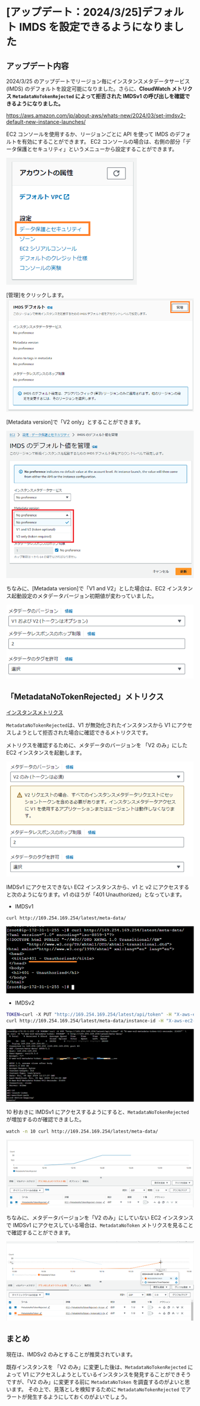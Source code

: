 # [アップデート：2024/3/25]デフォルト IMDS を設定できるようになりました

## アップデート内容

2024/3/25 のアップデートでリージョン毎にインスタンスメタデータサービス (IMDS) のデフォルトを設定可能になりました。さらに、**CloudWatch メトリクス `MetadataNoTokenRejected` によって拒否された IMDSv1 の呼び出しを確認できるようになりました。**

https://aws.amazon.com/jp/about-aws/whats-new/2024/03/set-imdsv2-default-new-instance-launches/

EC2 コンソールを使用するか、リージョンごとに API を使って IMDS のデフォルトを有効にすることができます。
EC2 コンソールの場合は、右側の部分「データ保護とセキュリティ」というメニューから設定することができます。

![setting1](/images/ec2-imdsv2-only/imdsv-setting-0.png)

[管理]をクリックします。
![setting2](/images/ec2-imdsv2-only/imdsv-setting-1.png)

[Metadata version]で「V2 only」とすることができます。

![setting3](/images/ec2-imdsv2-only/imdsv-setting-2.png)

ちなみに、[Metadata version]で「V1 and V2」とした場合は、EC2 インスタンス起動設定のメタデータバージョン初期値が変わっていました。

![ec2-default-v1-v2](/images/ec2-imdsv2-only/ec2-default.png)

## 「MetadataNoTokenRejected」メトリクス

[インスタンスメトリクス](https://docs.aws.amazon.com/ja_jp/AWSEC2/latest/UserGuide/viewing_metrics_with_cloudwatch.html#ec2-cloudwatch-metrics)

`MetadataNoTokenRejected`は、V1 が無効化されたインスタンスから V1 にアクセスしようとして拒否された場合に確認できるメトリクスです。

メトリクスを確認するために、メタデータのバージョンを 「V2 のみ」にした EC2 インスタンスを起動します。

![ec2-default-v2](/images/ec2-imdsv2-only/ec2-default-v2.png)

IMDSv1 にアクセスできない EC2 インスタンスから、v1 と v2 にアクセスすると次のようになります。v1 のほうが「401 Unauthorized」となっています。

- IMDSv1

```sh
curl http://169.254.169.254/latest/meta-data/
```

![imdsv1](/images/ec2-imdsv2-only/imdsv1.png)

- IMDSv2

```sh
TOKEN=curl -X PUT "http://169.254.169.254/latest/api/token" -H "X-aws-ec2-metadata-token-ttl-seconds: 21600"`
curl http://169.254.169.254/latest/meta-data/instance-id -H "X-aws-ec2-metadata-token: $TOKEN"
```

![imdsv2](/images/ec2-imdsv2-only/imdsv2.png)

10 秒おきに IMDSv1 にアクセスするようにすると、`MetadataNoTokenRejected` が増加するのが確認できました。

```sh
watch -n 10 curl http://169.254.169.254/latest/meta-data/
```

![MetadataNoTokenRejected](/images/ec2-imdsv2-only/metric-metadata-notoken-rejected.png)

ちなみに、メタデータバージョンを「V2 のみ」にしていない EC2 インスタンスで IMDSv1 にアクセスしている場合は、`MetadataNoToken` メトリクスを見ることで確認することができます。

![MetadataNoToken](/images/ec2-imdsv2-only/metric-metadata-notoken.png)

## まとめ

現在は、IMDSv2 のみとすることが推奨されています。

既存インスタンスを 「V2 のみ」に変更した後は、`MetadataNoTokenRejected` によって V1 にアクセスしようとしているインスタンスを発見することができそうですが、「V2 のみ」に変更する前に `MetadataNoToken` を調査するのがよいと思います。
その上で、見落としを検知するために `MetadataNoTokenRejected` でアラートが発生するようにしておくのがよいでしょう。